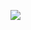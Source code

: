 ![](https://encrypted-tbn0.gstatic.com/images?q=tbn:ANd9GcTWtaI_2anXv1d6g1sz9lVPuSKMXcQjlzcyMQ&usqp=CAU)
